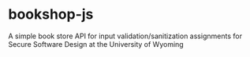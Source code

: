 # bookshop-js
A simple book store API for input validation/sanitization assignments for Secure Software Design at the University of Wyoming
